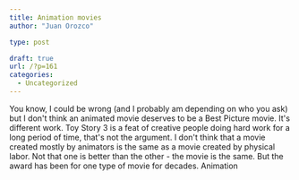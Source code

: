 ```yaml
---
title: Animation movies
author: "Juan Orozco"

type: post

draft: true
url: /?p=161
categories:
  - Uncategorized
---
```


You know, I could be wrong (and I probably am depending on who you ask) but I don't think an animated movie deserves to be a Best Picture movie. It's different work. Toy Story 3 is a feat of creative people doing hard work for a long period of time, that's not the argument. I don't think that a movie created mostly by animators is the same as a movie created by physical labor. Not that one is better than the other - the movie is the same. But the award has been for one type of movie for decades. Animation
